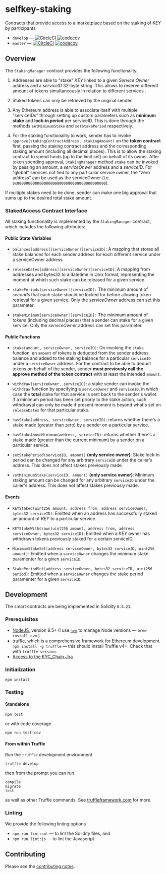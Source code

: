 # selfkey-staking

Contracts that provide access to a marketplace based on the staking of KEY by participants

* `develop` — [![CircleCI](https://circleci.com/gh/SelfKeyFoundation/staked-access/tree/develop.svg?style=svg)](https://circleci.com/gh/SelfKeyFoundation/staked-access/tree/develop) [![codecov](https://codecov.io/gh/SelfKeyFoundation/staked-access/branch/develop/graph/badge.svg)](https://codecov.io/gh/SelfKeyFoundation/staked-access)
* `master` — [![CircleCI](https://circleci.com/gh/SelfKeyFoundation/staked-access/tree/master.svg?style=svg)](https://circleci.com/gh/SelfKeyFoundation/staked-access/tree/master) [![codecov](https://codecov.io/gh/SelfKeyFoundation/staked-access/branch/master/graph/badge.svg)](https://codecov.io/gh/SelfKeyFoundation/staked-access)

## Overview

The `StakingManager` contract provides the following functionality.

1. Addresses are able to "stake" _KEY_ linked to a given _Service Owner_ address and a _serviceID_ 32-byte string. This allows to reserve different amount of tokens simultaneously in relation to different services .

2. Staked tokens can only be retrieved by the original sender.

3. Any Ethereum address is able to associate itself with multiple "serviceIDs" through setting up custom parameters such as **minimum stake** and **lock-in period** per serviceID. This is done through the methods `setMinimumStake` and `setStakePeriod` respectively.

3. For the staking functionality to work, sender has to invoke `approve(stakingContractAddress, stakingAmount)` on the **token contract** first, passing the staking contract address and
the corresponding staking amount (including all decimal places). This is to allow the staking contract to spend funds (up to the limit set) on behalf of its owner. After token spending approval,
`StakingManager` method `stake` can be invoked by passing an amount, a _serviceOnwer_ address and a _serviceID_. For "global" services not tied to any particular service owner, the "zero address" can be used as the serviceOwner (i.e. `0x0000000000000000000000000000000000000000`).

If multiple stakes need to be done, sender can make one big approval that sums up to the desired total stake amount.

### StakedAccess Contract Interface

All staking functionality is implemented by the `StakingManager` contract, which includes the
following attributes:

#### Public State Variables

* `balances[address][serviceOwner][serviceID]`: A mapping that stores all stake balances for each sender address for each different service under a serviceOwner address.

* `releaseDates[address][serviceOwner][serviceID]`: A mapping from addresses and bytes32 to a datetime in Unix format, representing the moment at which such stake can be released for a given service.

* `stakePeriods[serviceOwner][serviceID]:` The minimum amount of _seconds_ that each stake should be locked for before allowing token retrieval for a given service.  Only the _serviceOwner_ address can set this parameter.

* `stakeMinimum[serviceOwner][serviceID]:` The minimum amount of _tokens_ (including decimal places) that a sender can stake for a given service. Only the _serviceOwner_ address can set this parameter.

#### Public Functions

* `stake(amount, serviceOwner, serviceID)`: On invoking the `stake` function, an `amount` of tokens
is deducted from the sender address balance and added to the staking balance for a particular `serviceID` under a `serviceOwner` address. For the contract to be able to deduct tokens on behalf of the sender, sender **must previously call the approve method of the token contract** with at least the intended `amount`.

* `withdraw(serviceOwner, serviceID)`: a stake sender can invoke the `withdraw` function by specifying a `serviceOwner` and `serviceID`, in which case the **total** stake for that service is sent back to the sender's wallet. If a minimum period has been set priorly to the stake action, such withdrawal can only be made if present moment is beyond what's set on `releaseDates` for that particular stake.

* `hasStake(address, serviceOwner, serviceID)`: returns whether there's a stake made (greater than zero) by a sender on a particular service.

* `hasStakeAboveMinimum(address, serviceID)`: returns whether there's a stake made (greater than the current minimum) by a sender on a particular service.

* `setStakePeriod(serviceID, amount)` **(only service owner)**: Stake lock-in period can be changed for any arbitrary `serviceID` under the caller's address. This does not affect stakes previously made.

* `setMinimumStake(serviceID, amount)` **(only service owner)**: Minimum staking amount can
be changed for any arbitrary `serviceID` under the caller's address. This does not affect stakes previously made.

#### Events

* `KEYStaked(uint256 amount, address from, address serviceOwner, bytes32 serviceID)`: Emitted when
an address has successfully staked an amount of _KEY_ to a particular service.

* `KEYStakeWithdrawn(uint256 amount, address from, address serviceOwner, bytes32 serviceID)`:
Emitted when a _KEY_ owner has withdrawn tokens previously staked for a certain serviceID.

* `MinimumStakeSet(address serviceOwner, bytes32 serviceID, uint256 amount)`: Emitted when a `serviceOwner` changes the minimum stake paramenter for a given `serviceID`.

* `StakePeriodSet(address serviceOwner, bytes32 serviceID, uint256 period)`: Emitted when a `serviceOwner` changes the stake period paramenter for a given `serviceID`.

## Development

The smart contracts are being implemented in Solidity `0.4.23`.

### Prerequisites

* [NodeJS](htps://nodejs.org), version 9.5+ (I use [`nvm`](https://github.com/creationix/nvm) to manage Node versions — `brew install nvm`.)
* [truffle](http://truffleframework.com/), which is a comprehensive framework for Ethereum development. `npm install -g truffle` — this should install Truffle v4+.  Check that with `truffle version`.
* [Access to the KYC_Chain Jira](https://kyc-chain.atlassian.net)

### Initialization

    npm install

### Testing

#### Standalone

    npm test

or with code coverage

    npm run test:cov

#### From within Truffle

Run the `truffle` development environment

    truffle develop

then from the prompt you can run

    compile
    migrate
    test

as well as other Truffle commands. See [truffleframework.com](http://truffleframework.com) for more.

### Linting

We provide the following linting options

* `npm run lint:sol` — to lint the Solidity files, and
* `npm run lint:js` — to lint the Javascript.

## Contributing

Please see the [contributing notes](CONTRIBUTING.md).
